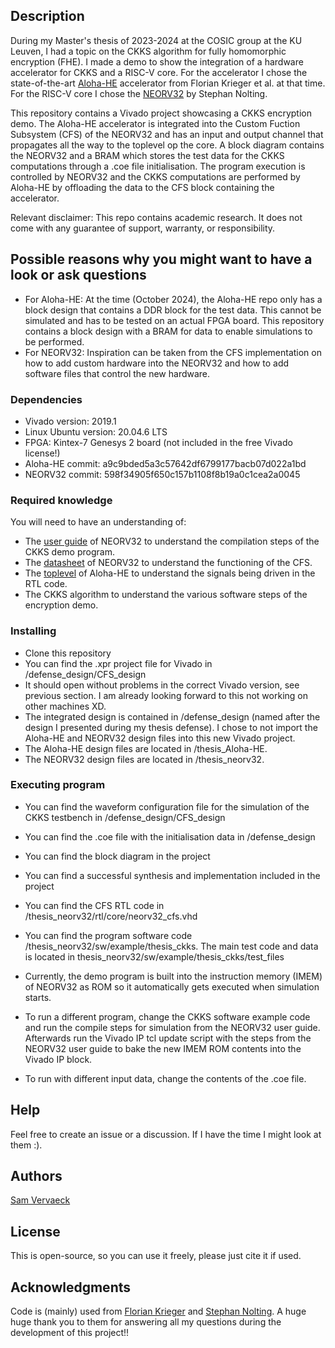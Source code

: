 ## Description

During my Master's thesis of 2023-2024 at the COSIC group at the KU Leuven, I had a topic on the CKKS algorithm for fully homomorphic encryption (FHE). I made a demo to show the integration of a hardware accelerator for CKKS and a RISC-V core. For the accelerator I chose the state-of-the-art [Aloha-HE](https://github.com/flokrieger/Aloha-HE) accelerator from Florian Krieger et al. at that time. For the RISC-V core I chose the [NEORV32](https://github.com/stnolting/neorv32/tree/main) by Stephan Nolting. 

This repository contains a Vivado project showcasing a CKKS encryption demo. The Aloha-HE accelerator is integrated into the Custom Fuction Subsystem (CFS) of the NEORV32 and has an input and output channel that propagates all the way to the toplevel op the core. A block diagram contains the NEORV32 and a BRAM which stores the test data for the CKKS computations through a .coe file initialisation. The program execution is controlled by NEORV32 and the CKKS computations are performed by Aloha-HE by offloading the data to the CFS block containing the accelerator.

Relevant disclaimer: This repo contains academic research. It does not come with any guarantee of support, warranty, or responsibility.

## Possible reasons why you might want to have a look or ask questions

* For Aloha-HE: At the time (October 2024), the Aloha-HE repo only has a block design that contains a DDR block for the test data. This cannot be simulated and has to be tested on an actual FPGA board. This repository contains a block design with a BRAM for data to enable simulations to be performed.
* For NEORV32: Inspiration can be taken from the CFS implementation on how to add custom hardware into the NEORV32 and how to add software files that control the new hardware.

### Dependencies

* Vivado version: 2019.1
* Linux Ubuntu version: 20.04.6 LTS
* FPGA: Kintex-7 Genesys 2 board (not included in the free Vivado license!)
* Aloha-HE commit: a9c9bded5a3c57642df6799177bacb07d022a1bd
* NEORV32 commit: 598f34905f650c157b1108f8b19a0c1cea2a0045

### Required knowledge

You will need to have an understanding of:
* The [user guide](https://stnolting.github.io/neorv32/ug/) of NEORV32 to understand the compilation steps of the CKKS demo program.
* The [datasheet](https://stnolting.github.io/neorv32/) of NEORV32 to understand the functioning of the CFS.
* The [toplevel](https://github.com/flokrieger/Aloha-HE/blob/main/Aloha-HE_Common/ComputeCoreWrapper.v) of Aloha-HE to understand the signals being driven in the RTL code.
* The CKKS algorithm to understand the various software steps of the encryption demo.

### Installing

* Clone this repository
* You can find the .xpr project file for Vivado in /defense_design/CFS_design
* It should open without problems in the correct Vivado version, see previous section. I am already looking forward to this not working on other machines XD.
* The integrated design is contained in /defense_design (named after the design I presented during my thesis defense). I chose to not import the Aloha-HE and NEORV32 design files into this new Vivado project.
* The Aloha-HE design files are located in /thesis_Aloha-HE.
* The NEORV32 design files are located in /thesis_neorv32.

### Executing program

* You can find the waveform configuration file for the simulation of the CKKS testbench in /defense_design/CFS_design
* You can find the .coe file with the initialisation data in /defense_design
* You can find the block diagram in the project
* You can find a successful synthesis and implementation included in the project
* You can find the CFS RTL code in /thesis_neorv32/rtl/core/neorv32_cfs.vhd
* You can find the program software code /thesis_neorv32/sw/example/thesis_ckks. The main test code and data is located in thesis_neorv32/sw/example/thesis_ckks/test_files

* Currently, the demo program is built into the instruction memory (IMEM) of NEORV32 as ROM so it automatically gets executed when simulation starts.
* To run a different program, change the CKKS software example code and run the compile steps for simulation from the NEORV32 user guide. Afterwards run the Vivado IP tcl update script with the steps from the NEORV32 user guide to bake the new IMEM ROM contents into the Vivado IP block.
* To run with different input data, change the contents of the .coe file.

## Help

Feel free to create an issue or a discussion. If I have the time I might look at them :).

## Authors

[Sam Vervaeck](https://www.linkedin.com/in/sam-vervaeck)

## License

This is open-source, so you can use it freely, please just cite it if used.

## Acknowledgments

Code is (mainly) used from [Florian Krieger](https://github.com/flokrieger) and [Stephan Nolting](https://github.com/stnolting). A huge huge thank you to them for answering all my questions during the development of this project!!
